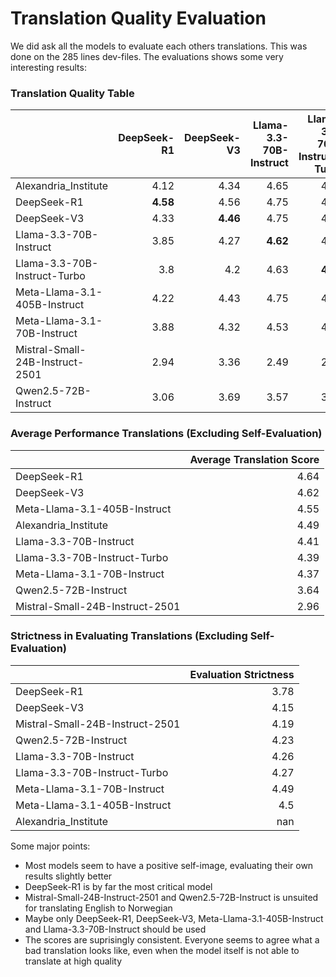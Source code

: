 # Translation Quality Evaluation
We did ask all the models to evaluate each others translations. This was done on the 285 lines dev-files. The evaluations shows some very interesting results:

### Translation Quality Table
|                                 |   DeepSeek-R1 |   DeepSeek-V3 |   Llama-3.3-70B-Instruct |   Llama-3.3-70B-Instruct-Turbo |   Meta-Llama-3.1-405B-Instruct |   Meta-Llama-3.1-70B-Instruct |   Mistral-Small-24B-Instruct-2501 |   Qwen2.5-72B-Instruct |
|:--------------------------------|--------------:|--------------:|-------------------------:|-------------------------------:|-------------------------------:|------------------------------:|----------------------------------:|-----------------------:|
| Alexandria_Institute            |          4.12 |          4.34 |                     4.65 |                           4.66 |                           4.89 |                          4.82 |                              4.15 |                   4.25 |
| DeepSeek-R1                     |          **4.58** |          4.56 |                     4.75 |                           4.76 |                           4.96 |                          4.82 |                              4.25 |                   4.4  |
| DeepSeek-V3                     |          4.33 |         **4.46** |                     4.75 |                           4.74 |                           4.93 |                          4.84 |                              4.37 |                   4.4  |
| Llama-3.3-70B-Instruct          |          3.85 |          4.27 |                     **4.62** |                           4.65 |                           4.81 |                          4.74 |                              4.23 |                   4.29 |
| Llama-3.3-70B-Instruct-Turbo    |          3.8  |          4.2  |                     4.63 |                           **4.63** |                           4.8  |                          4.84 |                              4.18 |                   4.27 |
| Meta-Llama-3.1-405B-Instruct    |          4.22 |          4.43 |                     4.75 |                           4.75 |                           **4.94** |                          4.86 |                              4.39 |                   4.42 |
| Meta-Llama-3.1-70B-Instruct     |          3.88 |          4.32 |                     4.53 |                           4.54 |                           4.74 |                          **4.7**  |                              4.23 |                   4.32 |
| Mistral-Small-24B-Instruct-2501 |          2.94 |          3.36 |                     2.49 |                           2.49 |                           2.97 |                          3    |                              **3.31** |                   3.48 |
| Qwen2.5-72B-Instruct            |          3.06 |          3.69 |                     3.57 |                           3.59 |                           3.89 |                          3.97 |                              3.72 |                   **3.87** |

### Average Performance Translations (Excluding Self-Evaluation)
|                                 |   Average Translation Score |
|:--------------------------------|----------------------------:|
| DeepSeek-R1                     |                        4.64 |
| DeepSeek-V3                     |                        4.62 |
| Meta-Llama-3.1-405B-Instruct    |                        4.55 |
| Alexandria_Institute            |                        4.49 |
| Llama-3.3-70B-Instruct          |                        4.41 |
| Llama-3.3-70B-Instruct-Turbo    |                        4.39 |
| Meta-Llama-3.1-70B-Instruct     |                        4.37 |
| Qwen2.5-72B-Instruct            |                        3.64 |
| Mistral-Small-24B-Instruct-2501 |                        2.96 |

### Strictness in Evaluating Translations (Excluding Self-Evaluation)
|                                 |   Evaluation Strictness |
|:--------------------------------|------------------------:|
| DeepSeek-R1                     |                    3.78 |
| DeepSeek-V3                     |                    4.15 |
| Mistral-Small-24B-Instruct-2501 |                    4.19 |
| Qwen2.5-72B-Instruct            |                    4.23 |
| Llama-3.3-70B-Instruct          |                    4.26 |
| Llama-3.3-70B-Instruct-Turbo    |                    4.27 |
| Meta-Llama-3.1-70B-Instruct     |                    4.49 |
| Meta-Llama-3.1-405B-Instruct    |                    4.5  |
| Alexandria_Institute            |                  nan    |


Some major points:
- Most models seem to have a positive self-image, evaluating their own results slightly better
- DeepSeek-R1 is by far the most critical model
- Mistral-Small-24B-Instruct-2501 and Qwen2.5-72B-Instruct is unsuited for translating English to Norwegian
- Maybe only DeepSeek-R1, DeepSeek-V3, Meta-Llama-3.1-405B-Instruct and Llama-3.3-70B-Instruct should be used
- The scores are suprisingly consistent. Everyone seems to agree what a bad translation looks like, even when the model itself is not able to translate at high quality

 
